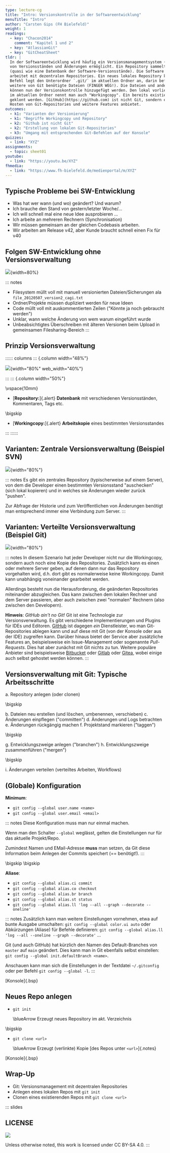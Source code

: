 ```yaml
---
type: lecture-cg
title: "Intro: Versionskontrolle in der Softwareentwicklung"
menuTitle: "Intro"
author: "Carsten Gips (FH Bielefeld)"
weight: 1
readings:
  - key: "Chacon2014"
    comment: "Kapitel 1 und 2"
  - key: "AtlassianGit"
  - key: "GitCheatSheet"
tldr: |
  In der Softwareentwicklung wird häufig ein Versionsmanagementsystem (VCS) eingesetzt, welches die Verwaltung
  von Versionsständen und Änderungen ermöglicht. Ein Repository sammelt dabei die verschiedenen Änderungen
  (quasi wie eine Datenbank der Software-Versionsstände). Die Software *Git* ist verbreiteter Vertreter und
  arbeitet mit dezentralen Repositories. Ein neues lokales Repository kann man mit `git init` anlegen. Der
  Befehl legt den Unterordner `.git/` im aktuellen Ordner an, darin befindet sich das lokale Repository und
  weitere von Git benötigte Dateien (FINGER WEG!). Die Dateien und anderen Unterordner im aktuellen Ordner
  können nun der Versionskontrolle hinzugefügt werden. Den lokal vorliegenden (Versions-) Stand der Dateien
  im aktuellen Ordner nennt man auch "Workingcopy". Ein bereits existierendes Repo kann mit `git clone <url>`
  geklont werden. [GitHub](https://github.com) ist nicht Git, sondern ein kommerzieller Anbieter, der das
  Hosten von Git-Repositories und weitere Features anbietet.
outcomes:
  - k1: "Varianten der Versionierung"
  - k1: "Begriffe Workingcopy und Repository"
  - k2: "Github ist nicht Git"
  - k2: "Erstellung von lokalen Git-Repositories"
  - k3: "Umgang mit entsprechenden Git-Befehlen auf der Konsole"
quizzes:
  - link: "XYZ"
assignments:
  - topic: sheet01
youtube:
  - link: "https://youtu.be/XYZ"
fhmedia:
  - link: "https://www.fh-bielefeld.de/medienportal/m/XYZ"
---
```



## Typische Probleme bei SW-Entwicklung

*   Was hat wer wann (und wo) geändert? Und warum?
*   Ich brauche den Stand von gestern/letzter Woche/...
*   Ich will schnell mal eine neue Idee ausprobieren ...
*   Ich arbeite an mehreren Rechnern (Synchronisation)
*   Wir müssen gemeinsam an der gleichen Codebasis arbeiten.
*   Wir arbeiten am Release v42, aber Kunde braucht schnell einen Fix für v40


## Folgen SW-Entwicklung ohne Versionsverwaltung

![](intro.images/screenshot_zusammenarbeit_ohne_vcs.png){width=80%}

::: notes
*   Filesystem müllt voll mit manuell versionierten
    Dateien/Sicherungen ala `file_20120507_version2_cagi.txt`
*   Ordner/Projekte müssen dupliziert werden für neue Ideen
*   Code müllt voll mit auskommentierten Zeilen ("Könnte ja noch gebraucht werden")
*   Unklar, wann welche Änderung von wem warum eingeführt wurde
*   Unbeabsichtigtes Überschreiben mit älteren Versionen beim Upload
    in gemeinsamen Filesharing-Bereich
:::


## Prinzip Versionsverwaltung

:::::: columns
::: {.column width="48%"}

![](intro.images/local.png){width="80%" web_width="40%"}

:::
::: {.column width="50%"}

\vspace{10mm}

*   [**Repository:**]{.alert}
    **Datenbank** mit verschiedenen Versionsständen, Kommentaren, Tags etc.

\bigskip

*   [**Workingcopy:**]{.alert}
    **Arbeitskopie** eines bestimmten Versionsstandes

:::
::::::


## Varianten: Zentrale Versionsverwaltung (Beispiel SVN)

![](intro.images/centralised.png){width="80%"}

::: notes
Es gibt ein zentrales Repository (typischerweise auf einem Server), von dem die Developer einen
bestimmten Versionsstand "auschecken" (sich lokal kopieren) und in welches sie Änderungen wieder
zurück "pushen".

Zur Abfrage der Historie und zum Veröffentlichen von Änderungen benötigt man entsprechend immer
eine Verbindung zum Server.
:::


## Varianten: Verteilte Versionsverwaltung (Beispiel Git)

![](intro.images/distributed.png){width="80%"}

::: notes
In diesem Szenario hat jeder Developer nicht nur die Workingcopy, sondern auch noch eine Kopie
des Repositories. Zusätzlich kann es einen oder mehrere Server geben, auf denen dann nur das
Repository vorgehalten wird, d.h. dort gibt es normalerweise keine Workingcopy. Damit kann
unabhängig voneinander gearbeitet werden.

Allerdings besteht nun die Herausforderung, die geänderten Repositories miteinander abzugleichen.
Das kann zwischen dem lokalen Rechner und dem Server passieren, aber auch zwischen zwei "normalen"
Rechnern (also zwischen den Developern).


**Hinweis**: _GitHub ain't no Git!_ Git ist eine Technologie zur Versionsverwaltung. Es gibt verschiedene
Implementierungen und Plugins für IDEs und Editoren. [GitHub](https://github.com) ist dagegen _ein_
Dienstleister, wo man Git-Repositories ablegen kann und auf diese mit Git (von der Konsole oder aus der
IDE) zugreifen kann. Darüber hinaus bietet der Service aber zusätzliche Features an, beispielsweise
ein Issue-Management oder sogenannte _Pull-Requests_. Dies hat aber zunächst mit Git nichts zu tun.
Weitere populäre Anbieter sind beispielsweise [Bitbucket](https://bitbucket.org/) oder [Gitlab](https://gitlab.com)
oder [Gitea](https://gitea.io/en-us/), wobei einige auch selbst gehostet werden können.
:::


## Versionsverwaltung mit Git: Typische Arbeitsschritte

a.  Repository anlegen (oder clonen)

\bigskip

b.  Dateien neu erstellen (und löschen, umbenennen, verschieben)
c.  Änderungen einpflegen ("committen")
d.  Änderungen und Logs betrachten
e.  Änderungen rückgängig machen
f.  Projektstand markieren ("taggen")

\bigskip

g.  Entwicklungszweige anlegen ("branchen")
h.  Entwicklungszweige zusammenführen ("mergen")

\bigskip

i.  Änderungen verteilen (verteiltes Arbeiten, Workflows)


## (Globale) Konfiguration

**Minimum**:

*   `git config --global user.name <name>`
*   `git config --global user.email <email>`

::: notes
Diese Konfiguration muss man nur einmal machen.

Wenn man den Schalter `--global` weglässt, gelten die Einstellungen nur
für das aktuelle Projekt/Repo.

Zumindest Namen und EMail-Adresse **muss** man setzen, da Git diese
Information beim Anlegen der Commits speichert (== benötigt!).
:::

\bigskip
\bigskip

**Aliase**:

*   `git config --global alias.ci commit`
*   `git config --global alias.co checkout`
*   `git config --global alias.br branch`
*   `git config --global alias.st status`
*   `git config --global alias.ll 'log --all --graph --decorate --oneline'`

::: notes
Zusätzlich kann man weitere Einstellungen vornehmen, etwa auf bunte
Ausgabe umschalten: `git config --global color.ui auto` oder Abkürzungen
(Aliase) für Befehle definieren: `git config --global alias.ll 'log --all --oneline --graph --decorate'` ...

Git (und auch GitHub) hat kürzlich den Namen des Default-Branches von `master`
auf `main` geändert. Dies kann man in Git ebenfalls selbst einstellen:
`git config --global init.defaultBranch <name>`.

Anschauen kann man sich die Einstellungen in der Textdatei `~/.gitconfig`
oder per Befehl `git config --global -l`.
:::

[Konsole]{.bsp}


## Neues Repo anlegen

*   `git init`

    \blueArrow Erzeugt neues Repository im akt. Verzeichnis

\bigskip

*   `git clone <url>`

    \blueArrow Erzeugt (verlinkte) Kopie [des Repos unter `<url>`]{.notes}

[Konsole]{.bsp}


## Wrap-Up

*   Git: Versionsmanagement mit dezentralen Repositories
*   Anlegen eines lokalen Repos mit `git init`
*   Clonen eines existierenden Repos mit `git clone <url>`







<!-- DO NOT REMOVE - THIS IS A LAST SLIDE TO INDICATE THE LICENSE AND POSSIBLE EXCEPTIONS (IMAGES, ...). -->
::: slides
## LICENSE
![](https://licensebuttons.net/l/by-sa/4.0/88x31.png)

Unless otherwise noted, this work is licensed under CC BY-SA 4.0.
:::
